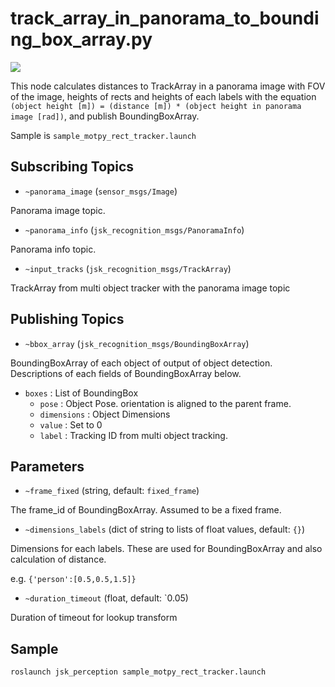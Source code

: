 # track_array_in_panorama_to_bounding_box_array.py
![](images/track_array_in_panorama_to_bounding_box_array.gif)

This node calculates distances to TrackArray in a panorama image with FOV of the image, heights of rects and heights of each labels with the equation `(object height [m]) = (distance [m]) * (object height in panorama image [rad])`, and publish BoundingBoxArray.

Sample is `sample_motpy_rect_tracker.launch`

## Subscribing Topics

* `~panorama_image` (`sensor_msgs/Image`)

Panorama image topic.

* `~panorama_info` (`jsk_recognition_msgs/PanoramaInfo`)

Panorama info topic.

* `~input_tracks` (`jsk_recognition_msgs/TrackArray`)

TrackArray from multi object tracker with the panorama image topic

## Publishing Topics

* `~bbox_array` (`jsk_recognition_msgs/BoundingBoxArray`)

BoundingBoxArray of each object of output of object detection.
Descriptions of each fields of BoundingBoxArray below.

* `boxes` : List of BoundingBox
  * `pose` : Object Pose. orientation is aligned to the parent frame.
  * `dimensions` : Object Dimensions
  * `value` : Set to 0
  * `label` : Tracking ID from multi object tracking.

## Parameters

* `~frame_fixed` (string, default: `fixed_frame`)

The frame_id of BoundingBoxArray. Assumed to be a fixed frame.

* `~dimensions_labels` (dict of string to lists of float values, default: `{}`)

Dimensions for each labels. These are used for BoundingBoxArray and also calculation of distance.

e.g. `{'person':[0.5,0.5,1.5]}`

* `~duration_timeout` (float, default: `0.05)

Duration of timeout for lookup transform

## Sample

```bash
roslaunch jsk_perception sample_motpy_rect_tracker.launch
```
